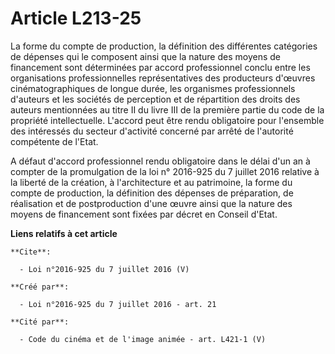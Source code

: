 # Article L213-25

La forme du compte de production, la définition des différentes catégories de dépenses qui le composent ainsi que la nature
des moyens de financement sont déterminées par accord professionnel conclu entre les organisations professionnelles
représentatives des producteurs d'œuvres cinématographiques de longue durée, les organismes professionnels d'auteurs et les
sociétés de perception et de répartition des droits des auteurs mentionnées au titre II du livre III de la première partie du
code de la propriété intellectuelle. L'accord peut être rendu obligatoire pour l'ensemble des intéressés du secteur
d'activité concerné par arrêté de l'autorité compétente de l'Etat. 

A défaut d'accord professionnel rendu obligatoire dans le délai d'un an à compter de la promulgation de la loi n° 2016-925 du
7 juillet 2016 relative à la liberté de la création, à l'architecture et au patrimoine, la forme du compte de production, la
définition des dépenses de préparation, de réalisation et de postproduction d'une œuvre ainsi que la nature des moyens de
financement sont fixées par décret en Conseil d'Etat.

**Liens relatifs à cet article**

	**Cite**:

	  - Loi n°2016-925 du 7 juillet 2016 (V)

	**Créé par**:

	  - Loi n°2016-925 du 7 juillet 2016 - art. 21

	**Cité par**:

	  - Code du cinéma et de l'image animée - art. L421-1 (V)
